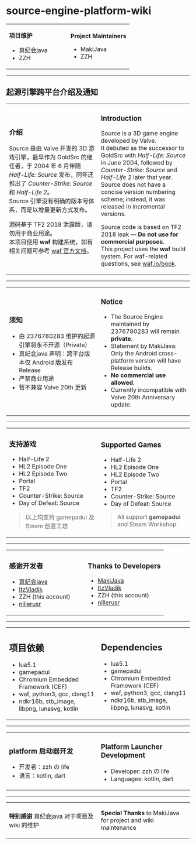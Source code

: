# source-engine-platform-wiki

<table>
<tr>
<td width="50%">

**项目维护**  
- 真纪会java  
- ZZH  

</td>
<td width="50%">

**Project Maintainers**  
- MakiJava  
- ZZH  

</td>
</tr>
</table>

---

## 起源引擎跨平台介绍及通知

<table>
<tr>
<td width="50%">

### 介绍
Source 是由 Valve 开发的 3D 游戏引擎，最早作为 GoldSrc 的继任者，于 2004 年 6 月伴随 *Half-Life: Source* 发布，同年还推出了 *Counter-Strike: Source* 和 *Half-Life 2*。  
Source 引擎没有明确的版本号体系，而是以增量更新方式发布。  

源码基于 TF2 2018 泄露版，请勿用于商业用途。  
本项目使用 **waf** 构建系统，如有相关问题可参考 [waf 官方文档](https://waf.io/book)。  

</td>
<td width="50%">

### Introduction
Source is a 3D game engine developed by Valve.  
It debuted as the successor to GoldSrc with *Half-Life: Source* in June 2004, followed by *Counter-Strike: Source* and *Half-Life 2* later that year.  
Source does not have a concise version numbering scheme; instead, it was released in incremental versions.  

Source code is based on TF2 2018 leak — **Do not use for commercial purposes**.  
This project uses the **waf** build system. For waf-related questions, see [waf.io/book](https://waf.io/book).  

</td>
</tr>
</table>

---

<table>
<tr>
<td width="50%">

### 须知
- 由 2376780283 维护的起源引擎将永不开源（Private）  
- 真纪会java 声明：跨平台版本仅 Android 版发布 Release  
- 严禁商业用途  
- 暂不兼容 Valve 20th 更新  

</td>
<td width="50%">

### Notice
- The Source Engine maintained by 2376780283 will remain **private**.  
- Statement by MakiJava: Only the Android cross-platform version will have Release builds.  
- **No commercial use allowed**.  
- Currently incompatible with Valve 20th Anniversary update.  

</td>
</tr>
</table>

---

<table>
<tr>
<td width="50%">

### 支持游戏
- Half-Life 2  
- HL2 Episode One  
- HL2 Episode Two  
- Portal  
- TF2  
- Counter-Strike: Source  
- Day of Defeat: Source  
> 以上均支持 gamepadui 及 Steam 创意工坊  

</td>
<td width="50%">

### Supported Games
- Half-Life 2  
- HL2 Episode One  
- HL2 Episode Two  
- Portal  
- TF2  
- Counter-Strike: Source  
- Day of Defeat: Source  
> All support **gamepadui** and Steam Workshop.  

</td>
</tr>
</table>

---

<table>
<tr>
<td width="50%">

### 感谢开发者
- [真纪会java](https://github.com/KonuriMakiJava)  
- [ItzVladik](https://github.com/ItzVladik)  
- ZZH (this account)  
- [nillerusr](https://github.com/nillerusr)  

</td>
<td width="50%">

### Thanks to Developers
- [MakiJava](https://github.com/KonuriMakiJava)  
- [ItzVladik](https://github.com/ItzVladik)  
- ZZH (this account)  
- [nillerusr](https://github.com/nillerusr)  

</td>
</tr>
</table>

---

<table>
<tr>
<td width="50%">

## 项目依赖
- lua5.1  
- gamepadui  
- Chromium Embedded Framework (CEF)  
- waf, python3, gcc, clang11  
- ndkr16b, stb_image, libpng, lunasvg, kotlin  

</td>
<td width="50%">

## Dependencies
- lua5.1  
- gamepadui  
- Chromium Embedded Framework (CEF)  
- waf, python3, gcc, clang11  
- ndkr16b, stb_image, libpng, lunasvg, kotlin  

</td>
</tr>
</table>

---

<table>
<tr>
<td width="50%">

### platform 启动器开发
- 开发者：zzh の life  
- 语言：kotlin, dart  

</td>
<td width="50%">

### Platform Launcher Development
- Developer: zzh の life  
- Languages: kotlin, dart  

</td>
</tr>
</table>

---

<table>
<tr>
<td width="50%">

**特别感谢** 真纪会java 对于项目及 wiki 的维护  

</td>
<td width="50%">

**Special Thanks** to MakiJava for project and wiki maintenance  

</td>
</tr>
</table>
